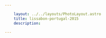 ```yaml
---

    layout: ../../layouts/PhotoLayout.astro
    title: lissabon-portugal-2015
    description:

---
```

